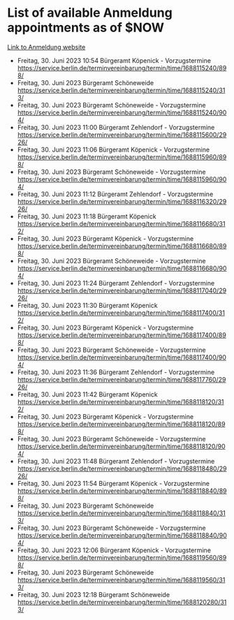 # List of available Anmeldung appointments as of $NOW
[Link to Anmeldung website](https://service.berlin.de/terminvereinbarung/termin/tag.php?termin=1&anliegen[]=120686&dienstleisterlist=122210,122217,327316,122219,327312,122227,327314,122231,327346,122243,327348,122254,122252,329742,122260,329745,122262,329748,122271,327278,122273,327274,122277,327276,330436,122280,327294,122282,327290,122284,327292,122291,327270,122285,327266,122286,327264,122296,327268,150230,329760,122297,327286,122294,327284,122312,329763,122314,329775,122304,327330,122311,327334,122309,327332,317869,122281,327352,122279,329772,122283,122276,327324,122274,327326,122267,329766,122246,327318,122251,327320,122257,327322,122208,327298,122226,327300&herkunft=http%3A%2F%2Fservice.berlin.de%2Fdienstleistung%2F120686%2F)
- Freitag, 30. Juni 2023 10:54 Bürgeramt Köpenick - Vorzugstermine https://service.berlin.de/terminvereinbarung/termin/time/1688115240/898/
- Freitag, 30. Juni 2023  Bürgeramt Schöneweide https://service.berlin.de/terminvereinbarung/termin/time/1688115240/313/
- Freitag, 30. Juni 2023  Bürgeramt Schöneweide - Vorzugstermine https://service.berlin.de/terminvereinbarung/termin/time/1688115240/904/
- Freitag, 30. Juni 2023 11:00 Bürgeramt Zehlendorf - Vorzugstermine https://service.berlin.de/terminvereinbarung/termin/time/1688115600/2926/
- Freitag, 30. Juni 2023 11:06 Bürgeramt Köpenick - Vorzugstermine https://service.berlin.de/terminvereinbarung/termin/time/1688115960/898/
- Freitag, 30. Juni 2023  Bürgeramt Schöneweide - Vorzugstermine https://service.berlin.de/terminvereinbarung/termin/time/1688115960/904/
- Freitag, 30. Juni 2023 11:12 Bürgeramt Zehlendorf - Vorzugstermine https://service.berlin.de/terminvereinbarung/termin/time/1688116320/2926/
- Freitag, 30. Juni 2023 11:18 Bürgeramt Köpenick https://service.berlin.de/terminvereinbarung/termin/time/1688116680/312/
- Freitag, 30. Juni 2023  Bürgeramt Köpenick - Vorzugstermine https://service.berlin.de/terminvereinbarung/termin/time/1688116680/898/
- Freitag, 30. Juni 2023  Bürgeramt Schöneweide - Vorzugstermine https://service.berlin.de/terminvereinbarung/termin/time/1688116680/904/
- Freitag, 30. Juni 2023 11:24 Bürgeramt Zehlendorf - Vorzugstermine https://service.berlin.de/terminvereinbarung/termin/time/1688117040/2926/
- Freitag, 30. Juni 2023 11:30 Bürgeramt Köpenick https://service.berlin.de/terminvereinbarung/termin/time/1688117400/312/
- Freitag, 30. Juni 2023  Bürgeramt Köpenick - Vorzugstermine https://service.berlin.de/terminvereinbarung/termin/time/1688117400/898/
- Freitag, 30. Juni 2023  Bürgeramt Schöneweide - Vorzugstermine https://service.berlin.de/terminvereinbarung/termin/time/1688117400/904/
- Freitag, 30. Juni 2023 11:36 Bürgeramt Zehlendorf - Vorzugstermine https://service.berlin.de/terminvereinbarung/termin/time/1688117760/2926/
- Freitag, 30. Juni 2023 11:42 Bürgeramt Köpenick https://service.berlin.de/terminvereinbarung/termin/time/1688118120/312/
- Freitag, 30. Juni 2023  Bürgeramt Köpenick - Vorzugstermine https://service.berlin.de/terminvereinbarung/termin/time/1688118120/898/
- Freitag, 30. Juni 2023  Bürgeramt Schöneweide - Vorzugstermine https://service.berlin.de/terminvereinbarung/termin/time/1688118120/904/
- Freitag, 30. Juni 2023 11:48 Bürgeramt Zehlendorf - Vorzugstermine https://service.berlin.de/terminvereinbarung/termin/time/1688118480/2926/
- Freitag, 30. Juni 2023 11:54 Bürgeramt Köpenick - Vorzugstermine https://service.berlin.de/terminvereinbarung/termin/time/1688118840/898/
- Freitag, 30. Juni 2023  Bürgeramt Schöneweide https://service.berlin.de/terminvereinbarung/termin/time/1688118840/313/
- Freitag, 30. Juni 2023  Bürgeramt Schöneweide - Vorzugstermine https://service.berlin.de/terminvereinbarung/termin/time/1688118840/904/
- Freitag, 30. Juni 2023 12:06 Bürgeramt Köpenick - Vorzugstermine https://service.berlin.de/terminvereinbarung/termin/time/1688119560/898/
- Freitag, 30. Juni 2023  Bürgeramt Schöneweide https://service.berlin.de/terminvereinbarung/termin/time/1688119560/313/
- Freitag, 30. Juni 2023 12:18 Bürgeramt Schöneweide https://service.berlin.de/terminvereinbarung/termin/time/1688120280/313/
